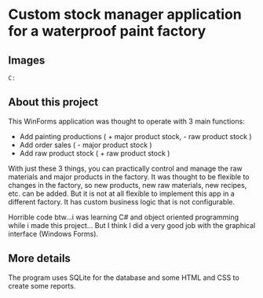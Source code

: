 # Custom stock manager application for a waterproof paint factory

## Images

	C:

## About this project
This WinForms application was thought to operate with 3 main functions:
- Add painting productions 	( + major product stock, - raw product stock )
- Add order sales 			( - major product stock )
- Add raw product stock 	( + raw product stock )

With just these 3 things, you can practically control and manage the raw materials and major products in the factory.
It was thought to be flexible to changes in the factory, so new products, new raw materials, new recipes, etc. can be added.
But it is not at all flexible to implement this app in a different factory. It has custom business logic that is not configurable.

Horrible code btw...i was learning C# and object oriented programming while i made this project...
But I think I did a very good job with the graphical interface (Windows Forms).

## More details
The program uses SQLite for the database and some HTML and CSS to create some reports.